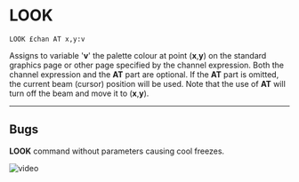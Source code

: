# LOOK

`LOOK £chan AT x,y:v`

Assigns to variable '**v**' the palette colour at point (**x**,**y**) on the standard graphics page or other page specified by the channel expression. Both the channel expression and the **AT** part are optional. If the **AT** part is omitted, the current beam (cursor) position will be used. Note that the use of **AT** will turn off the beam and move it to (**x**,**y**).

----

## Bugs

**LOOK** command without parameters causing cool freezes.

![video](https://youtu.be/P6J6GMkIIwg)
